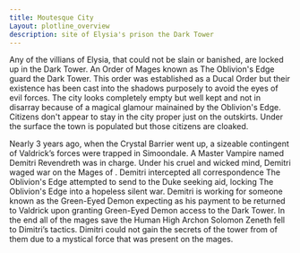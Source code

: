 ```yaml
---
title: Moutesque City 
Layout: plotline_overview
description: site of Elysia's prison the Dark Tower 
---
```


Any of the villians of  Elysia, that could not be slain or banished,  are locked up in the Dark Tower. An Order of Mages known as The Oblivion's Edge guard the Dark Tower. This order was established as a Ducal Order but their existence has been cast into the shadows purposely to avoid the eyes of evil forces. The city looks completely empty but well kept and not in disarray because of a magical glamour mainained by the Oblivion's Edge. Citizens don't appear to stay in the city proper just on the outskirts. Under the surface the town is populated but those citizens are cloaked. 

Nearly 3 years ago, when the Crystal Barrier went up, a sizeable contingent of Valdrick’s forces were trapped in Simoondale. A Master Vampire named Demitri Revendreth was in charge. Under his cruel and wicked mind, Demitri waged war on the Mages of . Demitri intercepted all correspondence The Oblivion's Edge attempted to send to the Duke seeking aid, locking The Oblivion's Edge into a hopeless silent war. Demitri is working for someone known as the Green-Eyed Demon expecting as his payment to be returned to Valdrick upon granting Green-Eyed Demon access to the Dark Tower. In the end all of the mages save the Human High Archon Solomon Zeneth fell to Dimitri’s tactics. Dimitri could not gain the secrets of the tower from of them due to a mystical force that was present on the mages. 

